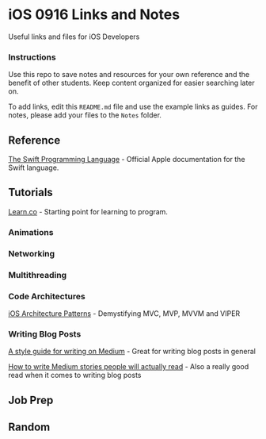 # iOS 0916 Links and Notes
Useful links and files for iOS Developers

### Instructions
Use this repo to save notes and resources for your own reference and the benefit of other students. Keep content organized for easier searching later on.

To add links, edit this `README.md` file and use the example links as guides. For notes, please add your files to the `Notes` folder.

## Reference

[The Swift Programming Language](https://developer.apple.com/library/content/documentation/Swift/Conceptual/Swift_Programming_Language/#//apple_ref/doc/uid/TP40014097-CH3-ID0) - Official Apple documentation for the Swift language.

## Tutorials

[Learn.co](https://learn.co) - Starting point for learning to program.

### Animations

### Networking

### Multithreading

### Code Architectures
[iOS Architecture Patterns](https://medium.com/ios-os-x-development/ios-architecture-patterns-ecba4c38de52) - Demystifying MVC, MVP, MVVM and VIPER

### Writing Blog Posts

[A style guide for writing on Medium](https://medium.freecodecamp.com/a-style-guide-for-writing-on-medium-fcbad27492ea#.b0dsdemof) - Great for writing blog posts in general

[How to write Medium stories people will actually read](https://medium.freecodecamp.com/how-to-write-medium-stories-people-will-actually-read-92e58a27c8d8#.ks3i5ceyl) - Also a really good read when it comes to writing blog posts

## Job Prep

## Random

